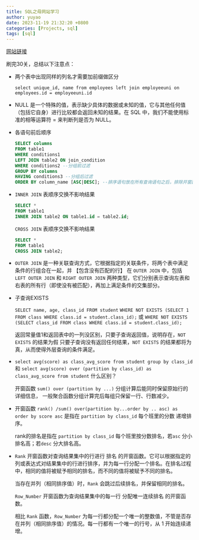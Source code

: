 ```yaml
---
title: SQL之母网站学习
author: yuyao
date: 2023-11-19 21:32:20 +0800 
categories: [Projects, sql]
tags: [sql]
---
```


[网站链接](https://sqlmother.yupi.icu/#/learn)

刷完30关，总结以下注意点：

- 两个表中出现同样的列名才需要加前缀做区分
    
    `select unique_id, name from employees left join employeeuni on employees.id = employeeuni.id`

- NULL 是一个特殊的值，表示缺少具体的数据或未知的值，它与其他任何值（包括它自身）进行比较都会返回未知的结果。在 SQL 中，我们不能使用标准的相等运算符 = 来判断列是否为 NULL。

- 各语句前后顺序
    ```sql
    SELECT columns
    FROM table1
    WHERE conditions1
    LEFT JOIN table2 ON join_condition
    WHERE conditions2 --分组前过滤
    GROUP BY columns
    HAVING conditions3 --分组后过滤
    ORDER BY column_name [ASC|DESC]; --排序语句放在所有查询语句之后，排除开窗函数内包含的order by
    ```

- `INNER JOIN` 表顺序交换不影响结果
    ```sql
    SELECT *
    FROM table1
    INNER JOIN table2 ON table1.id = table2.id;
    ```
    `CROSS JOIN` 表顺序交换不影响结果
    ```sql
    SELECT *
    FROM table1
    CROSS JOIN table2;
    ```

- `OUTER JOIN` 是一种关联查询方式，它根据指定的关联条件，将两个表中满足条件的行组合在一起，并 【包含没有匹配的行】
在 `OUTER JOIN` 中，包括 `LEFT OUTER JOIN` 和 `RIGHT OUTER JOIN` 两种类型，它们分别表示查询左表和右表的所有行（即使没有被匹配），再加上满足条件的交集部分。

- 子查询EXISTS

    `SELECT name, age, class_id FROM student`
`WHERE NOT EXISTS (SELECT 1 FROM class WHERE class.id = student.class_id);` 或 `WHERE NOT EXISTS (SELECT class_id FROM class WHERE class.id = student.class_id);`

    返回常量值1和返回表中的一列没区别，只要子查询返回值，说明存在，`NOT EXISTS` 的结果为假
只要子查询没有返回任何结果，`NOT EXISTS` 的结果都将为真，从而使得外层查询的条件满足。

- `select avg(score) as class_avg_score from student group by class_id` 和 `select avg(score) over (partition by class_id) as class_avg_score from student` 什么区别？

    开窗函数 `sum() over (partition by ...)` 分组计算后能同时保留原始行的详细信息， 一般聚合函数分组计算完后每组只保留一行、行数减少。

- 开窗函数 `rank() /sum() over(partition by...order by .. asc) as
order by score asc` 是指在 `partition by class_id` 每个班里的分数 递增排序。

    rank的排名是指在 `partition by class_id` 每个班里按分数排名，若`asc` 分小排名高；若`desc` 分大排名高。

- `Rank` 开窗函数对查询结果集中的行进行 排名 的开窗函数。它可以根据指定的列或表达式对结果集中的行进行排序，并为每一行分配一个排名。在排名过程中，相同的值将被赋予相同的排名，而不同的值将被赋予不同的排名。
    
    当存在并列（相同排序值）时，`Rank` 会跳过后续排名，并保留相同的排名。

    `Row_Number` 开窗函数为查询结果集中的每一行 分配唯一连续排名 的开窗函数。
    
    相比 `Rank` 函数，`Row_Number` 为每一行都分配一个唯一的整数值，不管是否存在并列（相同排序值）的情况。每一行都有一个唯一的行号，从 1 开始连续递增。
